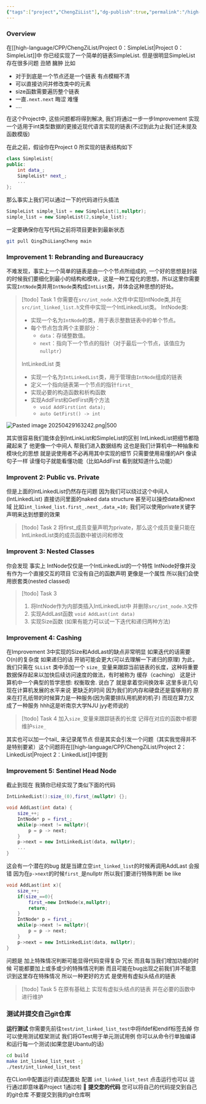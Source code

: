 ```yaml
---
{"tags":["project","ChengZiList"],"dg-publish":true,"permalink":"/high-language/CPP/ChengZiList/Project 1：IntLinkedList/","dgPassFrontmatter":true,"noteIcon":"","created":"2025-04-29T16:02:27.866+08:00","updated":"2025-04-29T22:00:17.769+08:00"}
---
```


### Overview
在[[high-language/CPP/ChengZiList/Project 0：SimpleList\|Project 0：SimpleList]]中 你已经实现了一个简单的链表SimpleList.
但是很明显SimpleList存在很多问题 丑陋 臃肿 比如
- 对于到底是一个节点还是一个链表 有点模糊不清
- 可以直接访问并修改类中的元素
- size函数需要遍历整个链表
- 一直`.next.next` 晦涩 难懂
- ....

在这个Project中, 这些问题都将得到解决, 我们将通过一步一步Improvement 实现一个适用于int类型数据的更接近现代语言实现的链表(不过到此为止我们还未提及函数模版)

在此之前，假设你在Project 0 所实现的链表结构如下
```cpp
class SimpleList{
public:
	int data_;
	SimpleList* next_;
	...
};
```
那么事实上我们可以通过一下的代码进行头插法
```cpp
SimpleList simple_list = new SimpleList(1,nullptr);
simple_list = new SimpleList(2,simple_list);
```

一定要确保你在写代码之前将项目更新到最新状态
```bash
git pull QingZhiLiangCheng main
```

### Improvement 1: Rebranding and Bureaucracy
不难发现，事实上一个简单的链表是由一个个节点所组成的, 一个好的思想是封装的时候我们要细化到最小的结构和模块，这是一种工程化的思想，所以这里你需要实现`IntNode`类并用`IntNode`类构成`IntList`类，并体会这种思想的好处。


> [!todo] Task 1
> 你需要在`src/int_node.h`文件中实现IntNode类,并在`src/int_linked_list.h`文件中实现一个IntLinkedList类。
> IntNode类:
> - 实现一个名为`IntNode`的类，用于表示整数链表中的单个节点。
> - 每个节点包含两个主要部分：
>     - `data`：存储整数值。
>     - `next`：指向下一个节点的指针（对于最后一个节点，该值应为`nullptr`）
> 
> IntLinkedList 类
> - 实现一个名为`IntLinkedList`类，用于管理由`IntNode`组成的链表
> - 定义一个指向链表第一个节点的指针`first_`
> - 实现必要的构造函数和析构函数
> - 实现AddFirst和GetFirst两个方法
> 	- `void AddFirst(int data);`
> 	- `auto GetFirst() -> int`
>
![Pasted image 20250429163242.png|500](/img/user/accessory/Pasted%20image%2020250429163242.png) 

其实很容易我们能体会到IntLinkList和SimpleList的区别 IntLinkedList把细节都隐藏起来了 他更像一个中间人 帮我们进入数据结构 这也是我们计算机中一种抽象和模块化的思想 就是说使用者不必再用其中实现的细节 只需要使用易懂的API 像读句子一样 读懂句子就能看懂功能（比如AddFirst 看到就知道什么功能）

### Improvent 2: Public vs. Private
但是上面的IntLinkedList仍然存在问题 因为我们可以绕过这个中间人(IntLinkedList) 直接访问里面的naked data structure 甚至可以操控data和next域 比如`int_linked_list.first_.next_.data_=10;`
我们可以使用private关键字声明来达到想要的效果

> [!todo] Task 2
> 将first_成员变量声明为private，那么这个成员变量只能在IntLinkedList类的成员函数中被访问和修改

### Improvent 3: Nested Classes
你会发现 事实上 IntNode仅仅是一个IntLinkedList的一个特性 IntNode好像并没有作为一个直接交互的项目 它没有自己的函数声明 更像是一个属性
所以我们会使用嵌套类(nested classed)

> [!todo] Task 3
> 1. 将IntNode作为内部类插入IntLinkedList中 并删除`src/int_node.h`文件
> 2. 实现AddLast函数 `void AddLast(int data)`
> 3. 实现Size函数 (如果有能力可以试一下迭代和递归两种方法)

### Improvement 4: Cashing
在Improvement 3中实现的Size和AddLast的缺点非常明显
如果迭代的话需要O(n)的复杂度 如果递归的话 开销可能会更大(可以去理解一下递归的原理)
为此，我们只需在 `SLList` 类中添加一个 `size_` 变量来跟踪当前链表的长度，这种将重要数据保存起来以加快后续访问速度的做法，有时被称为 缓存（caching）
这是计算机中一个典型的哲学思想: 权衡取舍. 说白了 就是拿着空间换效率
这里多说几句 现在计算机发展的水平来说 更缺乏的时间 因为我们的内存和硬盘还是蛮够用的 原来在打孔纸带的时候算力是一种服务(因为需要排队用机房的机子) 而现在算力又成了一种服务 hhh这是听南京大学NJU jyy老师说的

> [!todo] Task 4
> 加入`size_`变量来跟踪链表的长度
> 记得在对应的函数中都要维护`size_`

其实也可以加一个tail_ 来记录尾节点 但是其实会引发一个问题（其实我觉得并不是特别要紧）这个问题将在[[high-language/CPP/ChengZiList/Project 2：LinkedList\|Project 2：LinkedList]]中提到

### Improvement 5: Sentinel Head Node
截止到现在 我猜你已经实现了类似下面的代码
``` cpp
IntLinkedList():size_(0),first_(nullptr) {};

void AddLast(int data) {
	size_++;
	IntNode* p = first_;
	while(p->next != nullptr){
		p = p -> next;
	}
	p->next = new IntLinkedList(data, nullptr);
	...
}
```
这会有一个潜在的bug 就是当建立空`int_linked_list`的时候再调用AddLast 会报错 因为在`p->next`的时候`first_`是nullptr
所以我们要进行特殊判断 be like
```cpp
void AddLast(int x){
	size_++;
	if(size_==0){
		first_=new IntNode(x,nullptr);
		return;
	}
	IntNode* p = first_;
	while(p->next != nullptr){
		p = p -> next;
	}
	p->next = new IntLinkedList(data, nullptr);
}
```

问题是 加上特殊情况判断可能显得代码变得复杂 冗长
而且每当我们增加功能的时候 可能都要加上或多或少的特殊情况判断 而且可能在bug出现之前我们并不能意识到这里存在特殊情况
所以一种更好的方式 是使用有虚拟头结点的链表

> [!todo] Task 5
> 在原有基础上 实现有虚拟头结点的链表 并在必要的函数中进行维护

### 测试并提交自己git仓库
**运行测试**
你需要先前往`test/int_linked_list_test`中将ifdef和endif标签去掉
你可以使用测试框架测试 我们将GTest用于单元测试用例 你可以从命令行单独编译和运行每一个测试(如果您是Ubantu的话)
```bash
cd build
make int_linked_list_test -j
./test/int_linked_list_test
```
在CLion中配置运行调试配置处 配置 `int_linked_list_test` 点击运行也可以
运行通过即意味着Project 1通过啦 🥰
**提交您的代码**
您可以将自己的代码提交到自己的git仓库 不要提交到我的git仓库啊